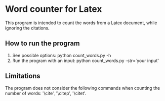 # Word counter for Latex
This program is intended to count the words from a Latex document, while ignoring the citations.

## How to run the program
1. See possible options: python count_words.py -h
2. Run the program with an input: python count_words.py -str='your input'

## Limitations
The program does not consider the following commands when counting the number of words: '\cite', '\citep', '\citet'.
